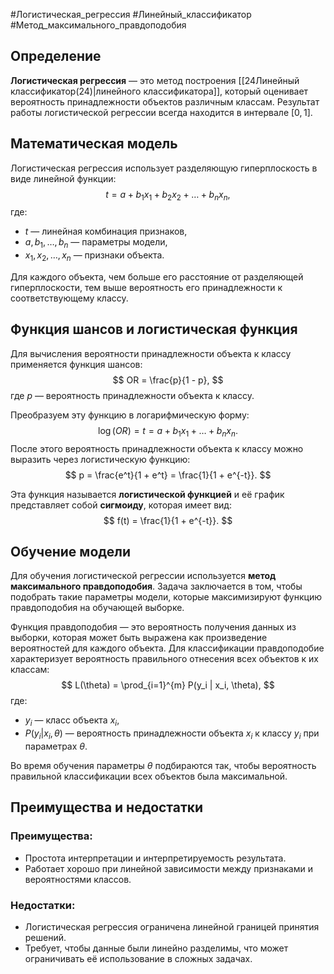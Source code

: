 #Логистическая_регрессия #Линейный_классификатор #Метод_максимального_правдоподобия

## Определение
**Логистическая регрессия** — это метод построения [[24Линейный классификатор(24)|линейного классификатора]], который оценивает вероятность принадлежности объектов различным классам. Результат работы логистической регрессии всегда находится в интервале $[0, 1]$.

## Математическая модель
Логистическая регрессия использует разделяющую гиперплоскость в виде линейной функции:
$$
t = a + b_1 x_1 + b_2 x_2 + \dots + b_n x_n,
$$
где:
- $t$ — линейная комбинация признаков,
- $a, b_1, \dots, b_n$ — параметры модели,
- $x_1, x_2, \dots, x_n$ — признаки объекта.

Для каждого объекта, чем больше его расстояние от разделяющей гиперплоскости, тем выше вероятность его принадлежности к соответствующему классу.

## Функция шансов и логистическая функция
Для вычисления вероятности принадлежности объекта к классу применяется функция шансов:
$$
OR = \frac{p}{1 - p},
$$
где $p$ — вероятность принадлежности объекта к классу.

Преобразуем эту функцию в логарифмическую форму:
$$
\log(OR) = t = a + b_1 x_1 + \dots + b_n x_n.
$$
После этого вероятность принадлежности объекта к классу можно выразить через логистическую функцию:
$$
p = \frac{e^t}{1 + e^t} = \frac{1}{1 + e^{-t}}.
$$

Эта функция называется **логистической функцией** и её график представляет собой **сигмоиду**, которая имеет вид:
$$
f(t) = \frac{1}{1 + e^{-t}}.
$$

## Обучение модели
Для обучения логистической регрессии используется **метод максимального правдоподобия**. Задача заключается в том, чтобы подобрать такие параметры модели, которые максимизируют функцию правдоподобия на обучающей выборке.

Функция правдоподобия — это вероятность получения данных из выборки, которая может быть выражена как произведение вероятностей для каждого объекта. Для классификации правдоподобие характеризует вероятность правильного отнесения всех объектов к их классам:
$$
L(\theta) = \prod_{i=1}^{m} P(y_i | x_i, \theta),
$$
где:
- $y_i$ — класс объекта $x_i$,
- $P(y_i | x_i, \theta)$ — вероятность принадлежности объекта $x_i$ к классу $y_i$ при параметрах $\theta$.

Во время обучения параметры $\theta$ подбираются так, чтобы вероятность правильной классификации всех объектов была максимальной.

## Преимущества и недостатки
### Преимущества:
- Простота интерпретации и интерпретируемость результата.
- Работает хорошо при линейной зависимости между признаками и вероятностями классов.

### Недостатки:
- Логистическая регрессия ограничена линейной границей принятия решений.
- Требует, чтобы данные были линейно разделимы, что может ограничивать её использование в сложных задачах.

